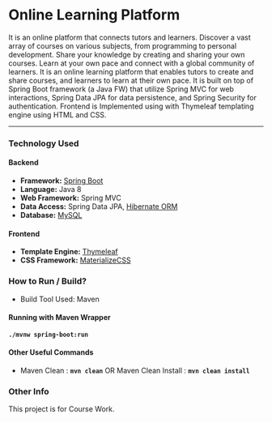 # Online Learning Platform
It is an online platform that connects tutors and learners. Discover a vast array of courses on various subjects, from programming to personal development. Share your knowledge by creating and sharing your own courses. Learn at your own pace and connect with a global community of learners.
It is an online learning platform that enables tutors to create and share courses, and learners to learn at their own pace. It is built on top of Spring Boot framework (a Java FW) that utilize Spring MVC for web interactions, Spring Data JPA for data persistence, and Spring Security for authentication. Frontend is Implemented using with Thymeleaf templating engine using HTML and CSS.

---
### Technology Used
#### **Backend**
* **Framework:** [Spring Boot](https://spring.io/projects/spring-boot)
* **Language:** Java 8
* **Web Framework:** Spring MVC
* **Data Access:** Spring Data JPA, [Hibernate ORM](https://hibernate.org/)
* **Database:** [MySQL](https://www.mysql.com/)

#### **Frontend**
* **Template Engine:** [Thymeleaf](https://www.thymeleaf.org/)
* **CSS Framework:** [MaterializeCSS](https://github.com/Dogfalo/materialize)

### How to Run / Build?
* Build Tool Used: Maven
#### Running with Maven Wrapper
**```./mvnw spring-boot:run```**
#### Other Useful Commands
* Maven Clean : **```mvn clean```** OR   Maven Clean Install : **```mvn clean install```**


### Other Info
This project is for Course Work.
